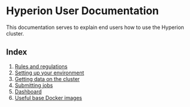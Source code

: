 Hyperion User Documentation
=====

This documentation serves to explain end users how to use the Hyperion cluster.

Index
-----

1. [Rules and regulations](Rules.md)
1. [Setting up your environment](SetupEnvironment.md)
1. [Getting data on the cluster](GettingDataOnCluster.md)
1. [Submitting jobs](SubmittingJobs.md)
1. [Dashboard](Dashboard.md)
1. [Useful base Docker images](BaseImages.md)